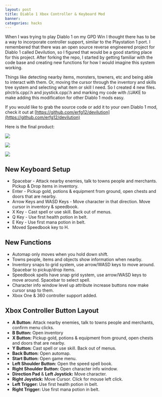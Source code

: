 ```yaml
---
layout: post
title: Diablo 1 Xbox Controller & Keyboard Mod
banner:
categories: hacks
---
```


When I was trying to play Diablo 1 on my GPD Win I thought there has to be a way to incorporate controller support, similar to the Playstation 1 port. I remembered that there was an open source reverse engineered project for Diablo 1 called Devilution, so I figured that would be a good starting place for this project. After forking the repo, I started by getting familiar with the code base and creating new functions for how I would imagine this system working.

Things like detecting nearby items, monsters, towners, etc and being able to interact with them. Or, moving the cursor through the inventory and skills tree system and selecting what item or skill I need. So I created 4 new files. plrctrls.cpp/.h and joystick.cpp/.h and marking my code with //JAKE to make adding this modification for other Diablo 1 mods easy.

If you would like to grab the source code or add it to your own Diablo 1 mod, check it out at [https://github.com/erfg12/devilution](https://github.com/erfg12/devilution)

Here is the final product:

<div class='video'>
<a href='https://www.youtube.com/watch?v=Ti4LgdTQ6cE' title='Click here to watch the video!' target='_BLANK'><i class="svg-icon youtube"></i><div class="play"></div><img src="https://img.youtube.com/vi/Ti4LgdTQ6cE/0.jpg" /></a>
</div>

![](https://newagesoldier.com/devilution/img/diablo_keyboard.jpg)

![](https://newagesoldier.com/devilution/img/diablo_controller.jpg)

## New Keyboard Setup

- Spacebar - Attack nearby enemies, talk to towns people and merchants. Pickup & Drop items in inventory.
- Enter - Pickup gold, potions & equipment from ground, open chests and doors that are nearby.
- Arrow Keys and WASD Keys - Move character in that direction. Move cursor in inventory & speedbook.
- X Key - Cast spell or use skill. Back out of menus.
- Q Key - Use first health potion in belt.
- E Key - Use first mana potion in belt.
- Moved Speedbook key to H.

## New Functions

- Automap only moves when you hold down shift.
- Towns people, items and objects show information when nearby.
- Inventory snaps to grid system, use arrow/WASD keys to move around. Spacebar to pickup/drop items.
- Speedbook spells have snap grid system, use arrow/WASD keys to move around. Spacebar to select spell.
- Character info window level up attribute increase buttons now make cursor snap to them.
- Xbox One & 360 controller support added.

## Xbox Controller Button Layout

- **A Button:** Attack nearby enemies, talk to towns people and merchants, confirm menu clicks.
- **B Button:** Open inventory
- **X Button:** Pickup gold, potions & equipment from ground, open chests and doors that are nearby.
- **Y Button:** Cast spell or use skill. Back out of menus.
- **Back Button:** Open automap.
- **Start Button:** Open game menu.
- **Left Shoulder Button:** Open the speed spell book.
- **Right Shoulder Button:** Open character info window.
- **Direction Pad** & **Left Joystick:** Move character.
- **Right Joystick:** Move Cursor. Click for mouse left click.
- **Left Trigger:** Use first health potion in belt.
- **Right Trigger:** Use first mana potion in belt.
